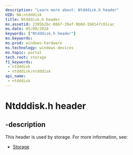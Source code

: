 ```yaml
---
description: "Learn more about: Ntdddisk.h header"
UID: NA:ntdddisk
title: Ntdddisk.h header
ms.assetid: 2395b2bc-8867-39af-9b0d-1b0147c01cac
ms.date: 05/09/2018
keywords: ["Ntdddisk.h header"]
ms.keywords: 
ms.prod: windows-hardware
ms.technology: windows-devices
ms.topic: portal
tech.root: storage
f1_keywords:
 - ntdddisk
 - ntdddisk/ntdddisk
api_name:
 - ntdddisk
---
```


# Ntdddisk.h header


## -description

This header is used by storage. For more information, see:

- [Storage](../_storage/index.md)

